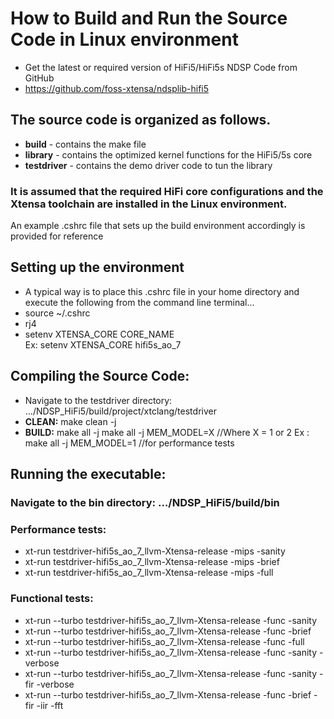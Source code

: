 # How to Build and Run the Source Code in Linux environment
  * Get the latest or required version of HiFi5/HiFi5s NDSP Code from GitHub 
  * https://github.com/foss-xtensa/ndsplib-hifi5

## The source code is organized as follows.
  * **build** - contains the make file 
  * **library** - contains the optimized kernel functions for the HiFi5/5s core 
  * **testdriver** - contains the demo driver code to tun the library   

### It is assumed that the required HiFi core configurations and the Xtensa toolchain are installed in the Linux environment.
 An example .cshrc file  that sets up the build environment accordingly is provided for reference 

## Setting up the environment 
  * A typical way is to place this .cshrc file in your home directory and execute the following from the command line terminal... 
  * source ~/.cshrc 
  * rj4
  * setenv XTENSA_CORE CORE_NAME     
    Ex: setenv XTENSA_CORE hifi5s_ao_7 

## Compiling the Source Code: 
  * Navigate to the testdriver directory:   …/NDSP_HiFi5/build/project/xtclang/testdriver
  * **CLEAN:**  make clean -j   
  * **BUILD:**  make all -j 
                make all -j MEM_MODEL=X    //Where X = 1 or 2 
                Ex : make all -j MEM_MODEL=1  //for performance tests 


## Running the executable: 
  ### Navigate to the bin directory: …/NDSP_HiFi5/build/bin
  ### Performance tests:
  * xt-run testdriver-hifi5s_ao_7_llvm-Xtensa-release -mips -sanity         
  * xt-run testdriver-hifi5s_ao_7_llvm-Xtensa-release -mips -brief 
  * xt-run testdriver-hifi5s_ao_7_llvm-Xtensa-release -mips -full   
  ###	Functional tests:
  * xt-run --turbo testdriver-hifi5s_ao_7_llvm-Xtensa-release -func -sanity
  * xt-run --turbo testdriver-hifi5s_ao_7_llvm-Xtensa-release -func -brief
  * xt-run --turbo testdriver-hifi5s_ao_7_llvm-Xtensa-release -func -full
  * xt-run --turbo testdriver-hifi5s_ao_7_llvm-Xtensa-release -func -sanity -verbose 
  * xt-run --turbo testdriver-hifi5s_ao_7_llvm-Xtensa-release -func -sanity -fir -verbose 
  * xt-run --turbo testdriver-hifi5s_ao_7_llvm-Xtensa-release -func -brief -fir -iir -fft
